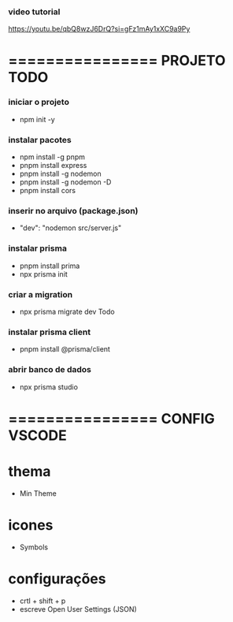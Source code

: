 ### video tutorial
https://youtu.be/qbQ8wzJ6DrQ?si=gFz1mAy1xXC9a9Py


================
  PROJETO TODO
================
### iniciar o projeto
- npm init -y


### instalar pacotes
- npm install -g pnpm
- pnpm install express
- pnpm install -g nodemon
- pnpm install -g nodemon -D
- pnpm install cors


### inserir no arquivo (package.json)
- "dev": "nodemon src/server.js"


### instalar prisma
- pnpm install prima
- npx prisma init

### criar a migration
- npx prisma migrate dev Todo

### instalar prisma client
- pnpm install @prisma/client

### abrir banco de dados
- npx prisma studio



================
 CONFIG VSCODE
================
# thema
- Min Theme

# icones
- Symbols

# configurações
- crtl + shift + p
- escreve Open User Settings (JSON)
